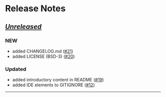 # Release Notes

## _[Unreleased](https://github.com/mluster/jazz-modules/compare/v0.1.0...main)_
### NEW
- added CHANGELOG.md ([#21]())
- added LICENSE (BSD-3) ([#20]())

### Updated
- added introductory content in README ([#19]())
- added IDE elements to GITIGNORE ([#12]())

---
